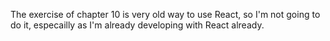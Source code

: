 The exercise of chapter 10 is very old way to use React, so I'm not going to do it, especailly as I'm already developing with React already.
